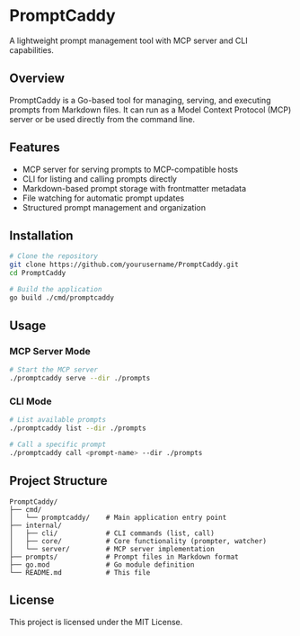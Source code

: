 # PromptCaddy

A lightweight prompt management tool with MCP server and CLI capabilities.

## Overview

PromptCaddy is a Go-based tool for managing, serving, and executing prompts from Markdown files. It can run as a Model Context Protocol (MCP) server or be used directly from the command line.

## Features

- MCP server for serving prompts to MCP-compatible hosts
- CLI for listing and calling prompts directly
- Markdown-based prompt storage with frontmatter metadata
- File watching for automatic prompt updates
- Structured prompt management and organization

## Installation

```bash
# Clone the repository
git clone https://github.com/yourusername/PromptCaddy.git
cd PromptCaddy

# Build the application
go build ./cmd/promptcaddy
```

## Usage

### MCP Server Mode
```bash
# Start the MCP server
./promptcaddy serve --dir ./prompts
```

### CLI Mode
```bash
# List available prompts
./promptcaddy list --dir ./prompts

# Call a specific prompt
./promptcaddy call <prompt-name> --dir ./prompts
```

## Project Structure

```
PromptCaddy/
├── cmd/
│   └── promptcaddy/    # Main application entry point
├── internal/
│   ├── cli/            # CLI commands (list, call)
│   ├── core/           # Core functionality (prompter, watcher)
│   └── server/         # MCP server implementation
├── prompts/            # Prompt files in Markdown format
├── go.mod              # Go module definition
└── README.md           # This file
```

## License

This project is licensed under the MIT License.
